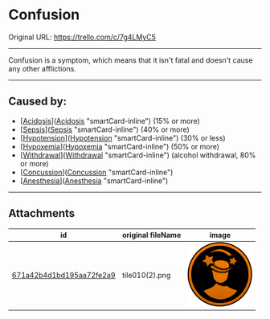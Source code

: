 # Confusion

Original URL: https://trello.com/c/7g4LMyC5

---

Confusion is a symptom, which means that it isn't fatal and doesn't cause any other afflictions.

---

## Caused by:

- [[Acidosis](../Blood/Acidosis.md)]([Acidosis](../Blood/Acidosis.md) "smartCard-inline") (15% or more)
- [[Sepsis](../Blood/Sepsis.md)]([Sepsis](../Blood/Sepsis.md) "smartCard-inline") (40% or more)
- [[Hypotension](../Blood/Hypotension.md)]([Hypotension](../Blood/Hypotension.md) "smartCard-inline") (30% or less)
- [[Hypoxemia](../Blood/Hypoxemia.md)]([Hypoxemia](../Blood/Hypoxemia.md) "smartCard-inline") (50% or more)
- [[Withdrawal](../Head_Brain/Withdrawal.md)]([Withdrawal](../Head_Brain/Withdrawal.md) "smartCard-inline") (alcohol withdrawal, 80% or more)
- [[Concussion](../Head_Brain/Concussion.md)]([Concussion](../Head_Brain/Concussion.md) "smartCard-inline")
- [[Anesthesia](../Torso/Anesthesia.md)]([Anesthesia](../Torso/Anesthesia.md) "smartCard-inline")

---

## Attachments

id | original fileName | image
---|---|---
[671a42b4d1bd195aa72fe2a9](./Confusion%202%20-%20Attachments/671a42b4d1bd195aa72fe2a9.png) | tile010(2).png | ![tile010(2).png\|200](./Confusion%202%20-%20Attachments/671a42b4d1bd195aa72fe2a9.png)